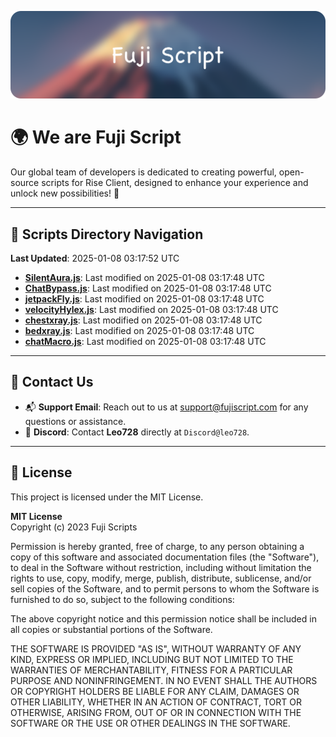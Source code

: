 ![Banner](.github/b.webp)

# 🌍 **We are Fuji Script**

Our global team of developers is dedicated to creating powerful, open-source scripts for Rise Client, designed to enhance your experience and unlock new possibilities! 🌟

---
<!-- SCRIPTS_NAVIGATION_START -->
## 📂 **Scripts Directory Navigation**

**Last Updated**: 2025-01-08 03:17:52 UTC

- **[SilentAura.js](scripts/SilentAura.js)**: Last modified on 2025-01-08 03:17:48 UTC
- **[ChatBypass.js](scripts/ChatBypass.js)**: Last modified on 2025-01-08 03:17:48 UTC
- **[jetpackFly.js](scripts/jetpackFly.js)**: Last modified on 2025-01-08 03:17:48 UTC
- **[velocityHylex.js](scripts/velocityHylex.js)**: Last modified on 2025-01-08 03:17:48 UTC
- **[chestxray.js](scripts/chestxray.js)**: Last modified on 2025-01-08 03:17:48 UTC
- **[bedxray.js](scripts/bedxray.js)**: Last modified on 2025-01-08 03:17:48 UTC
- **[chatMacro.js](scripts/chatMacro.js)**: Last modified on 2025-01-08 03:17:48 UTC

<!-- SCRIPTS_NAVIGATION_END -->

---

## 💬 **Contact Us**  
- 📬 **Support Email**: Reach out to us at [support@fujiscript.com](mailto:support@fujiscript.com) for any questions or assistance.  
- 💬 **Discord**: Contact **Leo728** directly at `Discord@leo728`.

---

## 📜 **License**

This project is licensed under the MIT License.  

**MIT License**  
Copyright (c) 2023 Fuji Scripts  

Permission is hereby granted, free of charge, to any person obtaining a copy of this software and associated documentation files (the "Software"), to deal in the Software without restriction, including without limitation the rights to use, copy, modify, merge, publish, distribute, sublicense, and/or sell copies of the Software, and to permit persons to whom the Software is furnished to do so, subject to the following conditions:  

The above copyright notice and this permission notice shall be included in all copies or substantial portions of the Software.  

THE SOFTWARE IS PROVIDED "AS IS", WITHOUT WARRANTY OF ANY KIND, EXPRESS OR IMPLIED, INCLUDING BUT NOT LIMITED TO THE WARRANTIES OF MERCHANTABILITY, FITNESS FOR A PARTICULAR PURPOSE AND NONINFRINGEMENT. IN NO EVENT SHALL THE AUTHORS OR COPYRIGHT HOLDERS BE LIABLE FOR ANY CLAIM, DAMAGES OR OTHER LIABILITY, WHETHER IN AN ACTION OF CONTRACT, TORT OR OTHERWISE, ARISING FROM, OUT OF OR IN CONNECTION WITH THE SOFTWARE OR THE USE OR OTHER DEALINGS IN THE SOFTWARE.  
